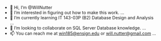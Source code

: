 - 👋 Hi, I’m @WillNutter
- 👀 I’m interested in figuring out how to make this work. ...
- 🌱 I’m currently learning IT 143-03P (B2) Database Design and Analysis  ...
- 💞️ I’m looking to collaborate on SQL Server Database knowledge. ...
- 📫 You can reach me at win185@ensign.edu or will.nutter@gmail.com ...

<!---
WillNutter/WillNutter is a ✨ special ✨ repository because its `README.md` (this file) appears on your GitHub profile.
You can click the Preview link to take a look at your changes.
--->
